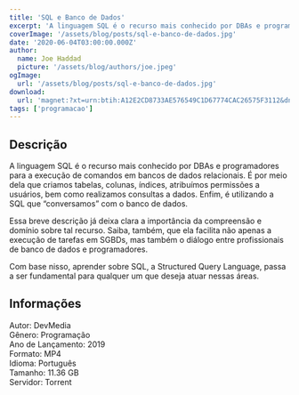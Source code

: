```yaml
---
title: 'SQL e Banco de Dados'
excerpt: 'A linguagem SQL é o recurso mais conhecido por DBAs e programadores para a execução de comandos em bancos de dados relacionais. É por meio dela que criamos tabelas, colunas, índices, atribuímos permissões a usuários, bem como realizamos consultas a dados. Enfim, é utilizando a SQL que “con'
coverImage: '/assets/blog/posts/sql-e-banco-de-dados.jpg'
date: '2020-06-04T03:00:00.000Z'
author:
  name: Joe Haddad
  picture: '/assets/blog/authors/joe.jpeg'
ogImage:
  url: '/assets/blog/posts/sql-e-banco-de-dados.jpg'
download:
  url: 'magnet:?xt=urn:btih:A12E2CD8733AE576549C1D67774CAC26575F3112&dn=Dev%20Media%20-%20Curso%20SQL%20e%20Banco%20de%20Dados&tr=udp%3a%2f%2ftracker.openbittorrent.com%3a1337%2fannounce&tr=udp%3a%2f%2ftracker.opentrackr.org%3a1337%2fannounce'
tags: ['programacao']
---
```

<h2>Descrição</h2>
<p></p><p>A linguagem SQL é o recurso mais conhecido por DBAs e programadores para a execução de comandos em bancos de dados relacionais. É por meio dela que criamos tabelas, colunas, índices, atribuímos permissões a usuários, bem como realizamos consultas a dados. Enfim, é utilizando a SQL que “conversamos” com o banco de dados.</p><p>Essa breve descrição já deixa clara a importância da compreensão e domínio sobre tal recurso. Saiba, também, que ela facilita não apenas a execução de tarefas em SGBDs, mas também o diálogo entre profissionais de banco de dados e programadores.</p><p>Com base nisso, aprender sobre SQL, a Structured Query Language, passa a ser fundamental para qualquer um que deseja atuar nessas áreas.</p><h2>Informações</h2><p>Autor: DevMedia<br/>Gênero: Programação<br/>Ano de Lançamento: 2019<br/>Formato: MP4<br/>Idioma: Português<br/>Tamanho: 11.36 GB<br/>Servidor: Torrent</p>
